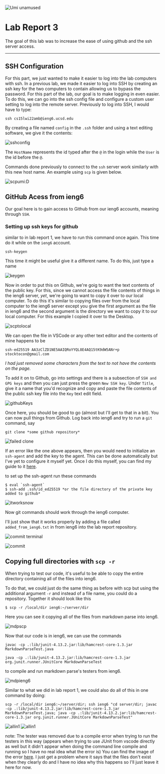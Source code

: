 ![Umi unamused](lab3ss/umi-_-.png)

# Lab Report 3

The goal of this lab was to increase the ease of using github and the ssh server access.

---

## SSH Configuration

For this part, we just wanted to make it easier to log into the lab computers with ssh. In a previous lab, we made it easier to log into SSH by creating an ssh key for the two computers to contain allowing us to bypass the password. For this part of the lab, our goal is to make logging in even easier. To do this, we can go into the ssh config file and configure a custom user setting to log into the remote server. Previously to log into SSH, I would have to type:
```
ssh cs15lwi22amb@ieng6.ucsd.edu
```

By creating a file named `config` in the `.ssh` folder and using a text editing software, we give it the contents: 

![sshconfig](/lab3ss/configFile.png)

The `HostName` represents the id typed after the `@` in the login while the `User` is the id before the `@`. 

Commands done previously to connect to the `ssh` server work similarly with this new host name. An example using `scp` is given below.

![scpumi:D](/lab3ss/scpez.png)

## GitHub Acess from ieng6

Our goal here is to gain access to Github from our ieng6 accounts, meaning through `SSH`.

### **Setting up ssh keys for github**

similar to in lab report 1, we have to run this command once again. This time do it while on the `ieng6` account. 

```
ssh-keygen
```

This time it might be useful give it a different name. To do this, just type a name

![keygen](lab3ss/keygen.png)

Now in order to put this on Github, we're goig to want the text contents of the public key. For this, since we cannot access the file contents of things in the ieng6 server, *yet*, we're going to want to copy it over to our local computer. To do this it's similar to copying files over from the local computer to the ieng6 server except you give the first argument as the file in ieng6 and the second argument is the directory we want to copy it to our local computer. For this example I copied it over to the Desktop.

![scptolocal](lab3ss/copypubkey.png)

We can open the file in VSCode or any other text editor and the contents of mine happens to be 

```
ssh-ed25519 AA3zClZD1NE5AAIQRoYYQL8E4AQ15tK9dW5ANr+p stocktocon@gmail.com
```
*I had just removed some characters from the text to not have the contents on the page.*

To add it on to Github, go into settings and there is a subsection of `SSH and GPG keys` and then you can just press the green `New SSH key`. Under `Title`, give it a name that you'd recognize and copy and paste the file contents of the public ssh key file into the `Key` text edit field. 

![githubKeys](lab3ss/githubkeyspage.png)

Once here, you should be good to go (almost but I'll get to that in a bit). You can now pull things from Github. Log back into ieng6 and try to run a `git` command, say 

```
git clone *some github repository*
```
![failed clone](lab3ss/failedclone.png)

If an error like the one above appears, then you would need to initialize an `ssh-agent` and add the key to the agent. This can be done automatically but I've yet to configure it myself yet. Once I do this myself, you can find my guide to it [here]().

to set up the ssh-agent run these commands

```
$ eval `ssh-agent`
$ ssh-add .ssh/id_ed25519 *or the file directory of the private key added to github*
```

![itworksnow](lab3ss/cloneworks.png)

Now git commands should work through the ieng6 computer.

I'll just show that it works properly by adding a file called `added_from_ieng6.txt` in from ieng6 into the lab report repository.

![commit terminal](lab3ss/commitproof.png)

![commit](lab3ss/committedhistory.png)


## Copying full directories with `scp -r`

When trying to test our code, it's useful to be able to copy the entire directory containing all of the files into ieng6. 

To do that, we could just do the same thing as before with scp but using the additional argument `-r` and instead of a file name, you could do a repository. Together it should look like this

```
$ scp -r /local/dir ieng6:~/server/dir
```


Here you can see it copying all of the files from markdown parse into ieng6. 

![mdpscp](lab3ss/scp-r.png)

Now that our code is in ieng6, we can use the commands

```
javac -cp .:lib/junit-4.13.2.jar:lib/hamcrest-core-1.3.jar MarkdownParseTest.java

java -cp .:lib/junit-4.13.2.jar:lib/hamcrest-core-1.3.jar org.junit.runner.JUnitCore MarkdownParseTest
```

to compile and run markdown parse's testers from ieng6. 

![mdpieng6](lab3ss/mdpfromieng6.png)

Similar to what we did in lab report 1, we could also do all of this in one command by doing:

```
scp -r /local/dir ieng6:~/server/dir; ssh ieng6 "cd server/dir; javac -cp .:lib/junit-4.13.2.jar:lib/hamcrest-core-1.3.jar MarkdownParseTest.java; java -cp .:lib/junit-4.13.2.jar:lib/hamcrest-core-1.3.jar org.junit.runner.JUnitCore MarkdownParseTest"
```

![allin1](lab3ss/allin1p1.png)
![allin1](lab3ss/allin1p2.png)

note: The tester was removed due to a compile error when trying to run the testers in this way (appears when trying to use JUnit from vscode directly as well but it didn't appear when doing the command line compile and running so I have no real idea what the error is) You can find the image of the error [here](https://media.discordapp.net/attachments/671205412074422312/941773576971878430/unknown.png?width=521&height=936). I just get a problem where it says that the files don't exist when they clearly do and I have no idea why this happens so I'll just leave it here for now.